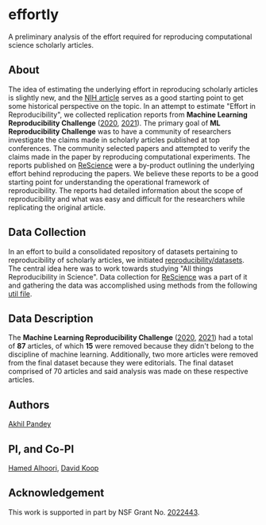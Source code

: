# effortly
A preliminary analysis of the effort required for reproducing computational science scholarly articles.

## About
The idea of estimating the underlying effort in reproducing scholarly articles is slightly new, and the [NIH article](https://www.ncbi.nlm.nih.gov/books/NBK350355/) serves as a good starting point to get some historical perspective on the topic. In an attempt to estimate "Effort in Reproducibility", we collected replication reports from **Machine Learning Reproducibility Challenge** ([2020](http://rescience.github.io/read/#volume-7-2021), [2021](http://rescience.github.io/read/#volume-8-2022)). The primary goal of **ML Reproducibility Challenge** was to have a community of researchers investigate the claims made in scholarly articles published at top conferences. The community selected papers and attempted to verify the claims made in the paper by reproducing computational experiments. The reports published on [ReScience](http://rescience.github.io/read/) were a by-product outlining the underlying effort behind reproducing the papers. We believe these reports to be a good starting point for understanding the operational framework of reproducibility. The reports had detailed information about the scope of reproducibility and what was easy and difficult for the researchers while replicating the original article.

## Data Collection
In an effort to build a consolidated repository of datasets pertaining to reproducibility of scholarly articles, we initiated [reproducibility/datasets](https://github.com/reproducibilityproject/datasets/). The central idea here was to work towards studying "All things Reproducibility in Science". Data collection for [ReScience](http://rescience.github.io/read/) was a part of it and gathering the data was accomplished using methods from the following [util file](https://github.com/reproducibilityproject/datasets/blob/main/src/data.py).

## Data Description
The **Machine Learning Reproducibility Challenge** ([2020](http://rescience.github.io/read/#volume-7-2021), [2021](http://rescience.github.io/read/#volume-8-2022)) had a total of **87** articles, of which **15** were removed because they didn't belong to the discipline of machine learning. Additionally, two more articles were removed from the final dataset because they were editorials. The final dataset comprised of 70 articles and said analysis was made on these respective articles.

## Authors
[Akhil Pandey](https://github.com/akhilpandey95)

## PI, and Co-PI
[Hamed Alhoori](https://github.com/alhoori), [David Koop](https://github.com/dakoop)

## Acknowledgement
This work is supported in part by NSF Grant No. [2022443](https://www.nsf.gov/awardsearch/showAward?AWD_ID=2022443&HistoricalAwards=false).
